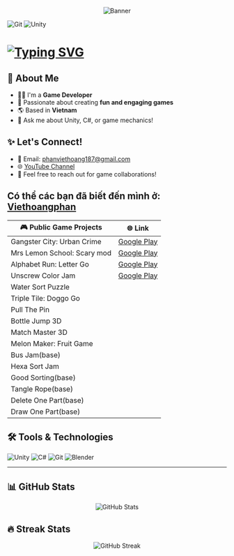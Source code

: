 <p align="center">
  <img src="https://via.placeholder.com/1200x300.png?text=Welcome+to+my+GitHub" alt="Banner">
</p>

![Git][git-shield]
![Unity][unity-shield]
 <h1 align="left">
    <a href="https://git.io/typing-svg"><img src="https://readme-typing-svg.herokuapp.com?font=Fira+Code&pause=1000&random=false&width=435&lines=Hello!;I'm+Hoangpv;aka+lus187" alt="Typing SVG" /></a>
</h1>

## 🌟 About Me
- 🧑‍💻 I'm a **Game Developer**
- 🎨 Passionate about creating **fun and engaging games**
- 🌎 Based in **Vietnam**
- 💬 Ask me about Unity, C#, or game mechanics!

## ✨ Let's Connect!
- 📧 Email: [phanviethoang187@gmail.com](mailto:phanviethoang187@gmail.com)
- 🌐 [YouTube Channel](https://www.youtube.com/@viethoangphan3575)
- 💬 Feel free to reach out for game collaborations!

 
## Có thể các bạn đã biết đến mình ở: <a href="https://www.youtube.com/@viethoangphan3575" target="_blank">Viethoangphan</a>
<!--
📝 **Here's my CVs** <br />
You can see my resume or download from the link below: <br />
<a href="" download="">MyCV-VN.pdf (Vietnamese)</a> <br />
<a href="" download="">MyCV-ENG.pdf (English)</a> <br />
-->


 | 🎮 **Public Game Projects** | 🌐 **Link** |
|----------------------------|-------------------------|
| Gangster City: Urban Crime | [Google Play](https://play.google.com/store/apps/details?id=negaxy.gangster.city.urban.crime&hl=en_US&gl=US) |
| Mrs Lemon School: Scary mod | [Google Play](https://play.google.com/store/apps/details?id=ngx.mrs.lemon.school.scary.mod&hl=en_US&gl=US) |
| Alphabet Run: Letter Go     | [Google Play](https://play.google.com/store/apps/details?id=negaxy.alphabet.run.abc.letter.go&hl=vi&gl=US) |
| Unscrew Color Jam          | [Google Play](https://play.google.com/store/apps/details?id=com.sg.screw.nuts.bolts.unscrew.color.jam.puzzle&hl=en) |
|Water Sort Puzzle||
|Triple Tile: Doggo Go||
|Pull The Pin||
|Bottle Jump 3D||
|Match Master 3D||
|Melon Maker: Fruit Game||
|Bus Jam(base)||
|Hexa Sort Jam||
|Good Sorting(base)||
|Tangle Rope(base)||
|Delete One Part(base)||
|Draw One Part(base)||


## 🛠️ Tools & Technologies
![Unity](https://img.shields.io/badge/Unity-100000?style=for-the-badge&logo=unity&logoColor=white)
![C#](https://img.shields.io/badge/C%23-239120?style=for-the-badge&logo=c-sharp&logoColor=white)
![Git](https://img.shields.io/badge/GIT-E44C30?style=for-the-badge&logo=git&logoColor=white)
![Blender](https://img.shields.io/badge/Blender-F5792A?style=for-the-badge&logo=blender&logoColor=white)
****

## 📊 GitHub Stats
<p align="center">
  <img src="https://github-readme-stats.vercel.app/api?username=hoangpv2k&show_icons=true&theme=radical" alt="GitHub Stats">
</p>

## 🔥 Streak Stats
<p align="center">
  <img src="https://streak-stats.demolab.com?user=hoangpv2k&theme=radical" alt="GitHub Streak">
</p>



[git-shield]: https://img.shields.io/badge/GIT-E44C30?style=for-the-badge&logo=git&logoColor=white
[unity-shield]: https://img.shields.io/badge/Unity-100000?style=for-the-badge&logo=unity&logoColor=white
 
